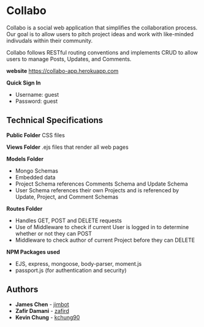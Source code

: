# Collabo  

Collabo is a social web application that simplifies the collaboration process. Our goal is to allow users to pitch project ideas and work with like-minded indivudals within their community.

Collabo follows RESTful routing conventions and implements CRUD to allow users to manage Posts, Updates, and Comments.

**website** https://collabo-app.herokuapp.com

**Quick Sign In**
* Username: guest
* Password: guest

## Technical Specifications

**Public Folder** CSS files  

**Views Folder** .ejs files that render all web pages  

**Models Folder** 
* Mongo Schemas
* Embedded data
* Project Schema references Comments Schema and Update Schema
* User Schema references their own Projects and is referenced by Update, Project, and Comment Schemas

**Routes Folder** 
* Handles GET, POST and DELETE requests  
* Use of Middleware to check if current User is logged in to determine whether or not they can POST
* Middleware to check author of current Project before they can DELETE

**NPM Packages used**
* EJS, express, mongoose, body-parser, moment.js
* passport.js (for authentication and security)

## Authors

* **James Chen** - [jimbot](https://github.com/jimbot)
* **Zafir Damani** - [zafird](https://github.com/zafird)
* **Kevin Chung** - [kchung90](https://github.com/kchung90)
